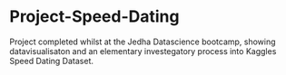 # Project-Speed-Dating
Project completed whilst at the Jedha Datascience bootcamp, showing datavisualisaton and an elementary investegatory process into Kaggles Speed Dating Dataset.<br>
